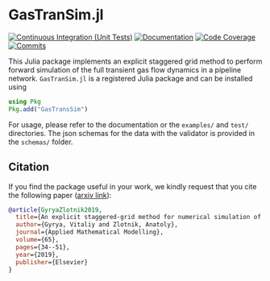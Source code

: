 # GasTranSim.jl

[![Continuous Integration (Unit Tests)][ci-unit-img]][ci-unit-url]  [![Documentation][docs-img]][docs-url]  [![Code Coverage][codecov-img]][codecov-url]    [![Commits][commits-img]][commits-url]                                          

[docs-img]: https://github.com/kaarthiksundar/GasTranSim.jl//workflows/Documentation/badge.svg "Documentation"
[docs-url]: https://kaarthiksundar.github.io/GasTranSim.jl/dev/
[ci-unit-img]: https://github.com/kaarthiksundar/GasTranSim.jl/actions/workflows/ci.yml/badge.svg?branch=master "Continuous Integration (Unit Tests)"
[ci-unit-url]: https://github.com/kaarthiksundar/GasTranSim.jl/actions/workflows/ci.yml
[codecov-img]: https://codecov.io/gh/kaarthiksundar/GasTranSim.jl/branch/master/graph/badge.svg "Code Coverage"
[codecov-url]: https://codecov.io/gh/kaarthiksundar/GasTranSim.jl/branch/master
[commits-img]: https://img.shields.io/github/commits-since/kaarthiksundar/GasTranSim.jl/v0.2.2.svg "Commits since tagged version"
[commits-url]: https://github.com/kaarthiksundar/GasTranSim.jl/commits/master


This Julia package implements an explicit staggered grid method to perform forward simulation of the full transient gas flow dynamics in a pipeline network. 
``GasTranSim.jl`` is a registered Julia package and can be installed using

```julia 
using Pkg
Pkg.add("GasTransSim")
```

For usage, please refer to the documentation or the ``examples/`` and ``test/`` directories. The json schemas for the data with the validator is provided in the ``schemas/`` folder. 

## Citation
If you find the package useful in your work, we kindly request that you cite the following paper ([arxiv link](https://arxiv.org/abs/1803.00418)): 

```bibtex
@article{GyryaZlotnik2019,
  title={An explicit staggered-grid method for numerical simulation of large-scale natural gas pipeline networks},
  author={Gyrya, Vitaliy and Zlotnik, Anatoly},
  journal={Applied Mathematical Modelling},
  volume={65},
  pages={34--51},
  year={2019},
  publisher={Elsevier}
}
```
